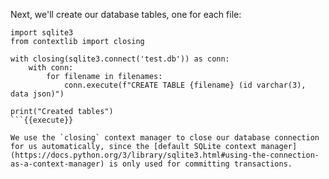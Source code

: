 Next, we'll create our database tables, one for each file:

```
import sqlite3
from contextlib import closing

with closing(sqlite3.connect('test.db')) as conn:
    with conn:
        for filename in filenames:
            conn.execute(f"CREATE TABLE {filename} (id varchar(3), data json)")

print("Created tables")
```{{execute}}

We use the `closing` context manager to close our database connection for us automatically, since the [default SQLite context manager](https://docs.python.org/3/library/sqlite3.html#using-the-connection-as-a-context-manager) is only used for committing transactions.
